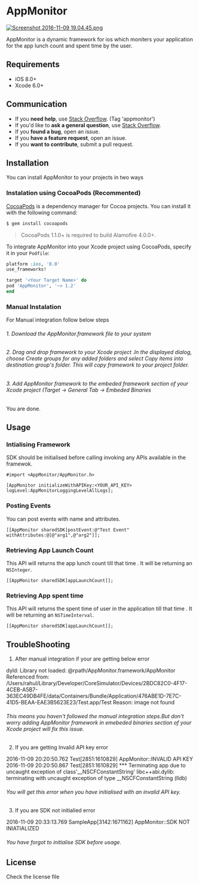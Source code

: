 # AppMonitor



[![Screenshot 2016-11-09 19.04.45.png](https://s14.postimg.org/cz8p6rsep/Screenshot_2016_11_09_19_04_45.png)](https://postimg.org/image/68s7xc58t/)

AppMonitor is a dynamic framework for ios which moniters your application for the app lunch count and spent time by the user.

## Requirements

- iOS 8.0+ 
- Xcode 6.0+

## Communication

- If you **need help**, use [Stack Overflow](http://stackoverflow.com/questions/tagged/appmonitor). (Tag 'appmonitor')
- If you'd like to **ask a general question**, use [Stack Overflow](http://stackoverflow.com/questions/tagged/appmonitor).
- If you **found a bug**, open an issue.
- If you **have a feature request**, open an issue.
- If you **want to contribute**, submit a pull request.

## Installation
You can install AppMonitor to your projects in two ways
### Instalation using  CocoaPods (Recommented)
[CocoaPods](http://cocoapods.org) is a dependency manager for Cocoa projects. You can install it with the following command:

```bash
$ gem install cocoapods
```
> CocoaPods 1.1.0+ is required to build Alamofire 4.0.0+.

To integrate AppMonitor into your Xcode project using CocoaPods, specify it in your `Podfile`:

```ruby
platform :ios, '8.0'
use_frameworks!

target '<Your Target Name>' do
pod 'AppMonitor', '~> 1.2'
end
```
### Manual Instalation
For Manual integration follow below steps

######     1. Download the AppMonitor.framework file to your system

######     2. Drag and drop framework to your Xcode project .In the displayed dialog, choose Create groups for any added folders and select Copy items into destination group's folder. This will copy framework to your project folder.

######    3. Add AppMonitor framework to the embeded framework section of your Xcode project (Target -> General Tab -> Embeded Binaries


You are done.

## Usage

### Intialising Framework
SDK should be initialised before calling invoking any APIs available in the framewok. 

```ObjC
#import <AppMonitor/AppMonitor.h>

[AppMonitor initializeWithAPIKey:<YOUR_API_KEY> logLevel:AppMonitorLoggingLevelAllLogs];
```

### Posting Events

You can post events with name and attributes.

```ObjC
[[AppMonitor sharedSDK]postEvent:@"Test Event" withAttributes:@[@"arg1",@"arg2"]];
```

### Retrieving App Launch Count
This API will returns the app lunch count till that time . It will be returning an `NSInteger`.

```ObjC
[[AppMonitor sharedSDK]appLaunchCount]];
```

### Retrieving App spent time
This API will returns the spent time of user in the application till that time . It will be returning an `NSTimeInterval`.
```ObjC
[[AppMonitor sharedSDK]appLaunchCount]];
```
## TroubleShooting

1.  After manual integration if your are getting below error

dyld: Library not loaded: @rpath/AppMonitor.framework/AppMonitor
Referenced from: /Users/rahul/Library/Developer/CoreSimulator/Devices/2BDC82C0-4F17-4CEB-A5B7-363EC49DB4FE/data/Containers/Bundle/Application/476ABE1D-7E7C-41D5-BEAA-EAE3B5623E23/Test.app/Test
Reason: image not found

######   This means you haven't followed the manual integration steps.But don't worry adding AppMonitor framework in emebeded binaries section of your Xcode project will fix this issue.


2.  If you are getting Invalid API key error 

2016-11-09 20:20:50.762 Test[2851:1610829] AppMonitor::INVALID API KEY
2016-11-09 20:20:50.867 Test[2851:1610829] *** Terminating app due to uncaught exception of class'__NSCFConstantString'
libc++abi.dylib: terminating with uncaught exception of type __NSCFConstantString
(lldb) 

######  You  will get this error when you have initialised with an invalid API key.


3.  If you are SDK not initialied error 

2016-11-09 20:33:13.769 SampleApp[3142:1671162] AppMonitor::SDK NOT INIATIALIZED 

######  You have forgot to initialise SDK before usage.

## License

Check the license file 

